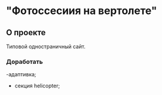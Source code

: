 # "Фотоссесиия на вертолете"

## О проекте
Типовой одностраничный сайт.

### Доработать

-адаптивка;
- секция helicopter;


